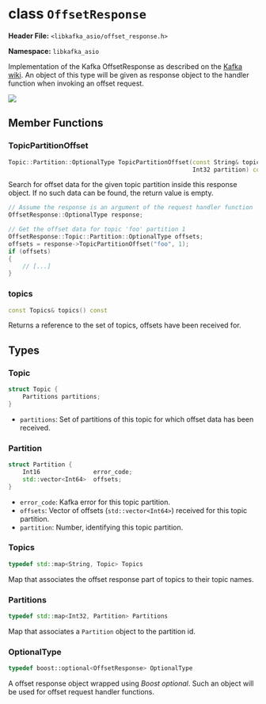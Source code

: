 
class `OffsetResponse`
======================

**Header File:** `<libkafka_asio/offset_response.h>`

**Namespace:** `libkafka_asio`

Implementation of the Kafka OffsetResponse as described on the
[Kafka wiki](https://cwiki.apache.org/confluence/display/KAFKA/A+Guide+To+The+Kafka+Protocol#AGuideToTheKafkaProtocol-OffsetResponse).
An object of this type will be given as response object to the handler function
when invoking an offset request.

<img src="http://yuml.me/diagram/nofunky;scale:80/class/
[OffsetResponse]++-*[OffsetResponse::Topic],
[OffsetResponse::Topic]++-*[OffsetResponse::Partition]"
/>

Member Functions
----------------

### TopicPartitionOffset
```cpp
Topic::Partition::OptionalType TopicPartitionOffset(const String& topic_name,
                                                    Int32 partition) const
```

Search for offset data for the given topic partition inside this response
object. If no such data can be found, the return value is empty.

```cpp
// Assume the response is an argument of the request handler function
OffsetResponse::OptionalType response;

// Get the offset data for topic 'foo' partition 1
OffsetResponse::Topic::Partition::OptionalType offsets;
offsets = response->TopicPartitionOffset("foo", 1);
if (offsets)
{
    // [...]
}
```


### topics
```cpp
const Topics& topics() const
```

Returns a reference to the set of topics, offsets have been received for.


Types
-----

### Topic
```cpp
struct Topic {
    Partitions partitions;
}
```

+ `partitions`:
   Set of partitions of this topic for which offset data has been received.


### Partition
```cpp
struct Partition {
    Int16               error_code;
    std::vector<Int64>  offsets;
}
```

+ `error_code`:
   Kafka error for this topic partition.
+ `offsets`:
   Vector of offsets (`std::vector<Int64>`) received for this topic partition.
+ `partition`:
  Number, identifying this topic partition.

### Topics
```cpp
typedef std::map<String, Topic> Topics
```

Map that associates the offset response part of topics to their topic names.


### Partitions
```cpp
typedef std::map<Int32, Partition> Partitions
```

Map that associates a `Partition` object to the partition id.


### OptionalType
```cpp
typedef boost::optional<OffsetResponse> OptionalType
```

A offset response object wrapped using _Boost optional_. Such an object will
be used for offset request handler functions.
